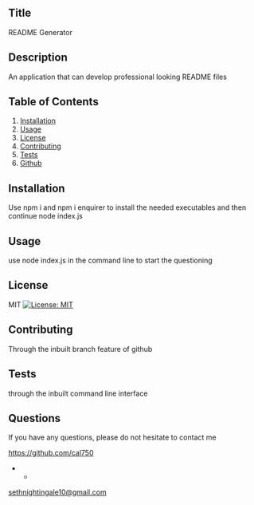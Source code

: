 
  ## Title
  README Generator
  
  ## Description 
  An application that can develop professional looking README files
    
  ## Table of Contents
  1. [Installation](#Installation)
  2. [Usage](#Usage)
  3. [License](#License)
  4. [Contributing](#Contributing)
  5. [Tests](#Tests)
  6. [Github](#Questions)
  
  ## Installation
  Use npm i and npm i enquirer to install the needed executables and then continue node index.js
  
  ## Usage
  use node index.js in the command line to start the questioning
  
  ## License
  MIT [![License: MIT](https://img.shields.io/badge/License-MIT-yellow.svg)](https://opensource.org/licenses/MIT)
  
  ## Contributing
  Through the inbuilt branch feature of github
  
  ## Tests
  through the inbuilt command line interface
  
  ## Questions

  If you have any questions, please do not hesitate to
  contact me
  
  https://github.com/cal750
  - -
  sethnightingale10@gmail.com
    
  
